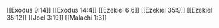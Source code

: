 [[Exodus 9:14]]
[[Exodus 14:4]]
[[Ezekiel 6:6]]
[[Ezekiel 35:9]]
[[Ezekiel 35:12]]
[[Joel 3:19]]
[[Malachi 1:3]]
